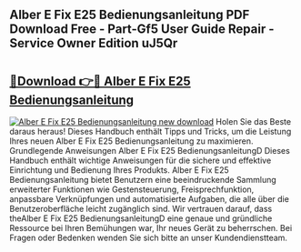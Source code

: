 ## Alber E Fix E25 Bedienungsanleitung PDF Download Free - Part-Gf5 User Guide Repair - Service Owner Edition uJ5Qr

# <h2><a href="http://df5w817.blite.top/?on=Alber+E+Fix+E25+Bedienungsanleitung">🔗Download 👉🔴 Alber E Fix E25 Bedienungsanleitung</a></h2>

[![Alber E Fix E25 Bedienungsanleitung new download](https://i.imgur.com/lujVjoI.png)](http://df5w817.blite.top/?on=Alber+E+Fix+E25+Bedienungsanleitung)
Holen Sie das Beste daraus heraus! Dieses Handbuch enthält Tipps und Tricks, um die Leistung Ihres neuen Alber E Fix E25 Bedienungsanleitung zu maximieren. Grundlegende Anweisungen Alber E Fix E25 BedienungsanleitungD Dieses Handbuch enthält wichtige Anweisungen für die sichere und effektive Einrichtung und Bedienung Ihres Produkts. Alber E Fix E25 Bedienungsanleitung bietet Benutzern eine beeindruckende Sammlung erweiterter Funktionen wie Gestensteuerung, Freisprechfunktion, anpassbare Verknüpfungen und automatisierte Aufgaben, die alle über die Benutzeroberfläche leicht zugänglich sind. Wir vertrauen darauf, dass theAlber E Fix E25 BedienungsanleitungD eine genaue und gründliche Ressource bei Ihren Bemühungen war, Ihr neues Gerät zu beherrschen. Bei Fragen oder Bedenken wenden Sie sich bitte an unser Kundendienstteam.
